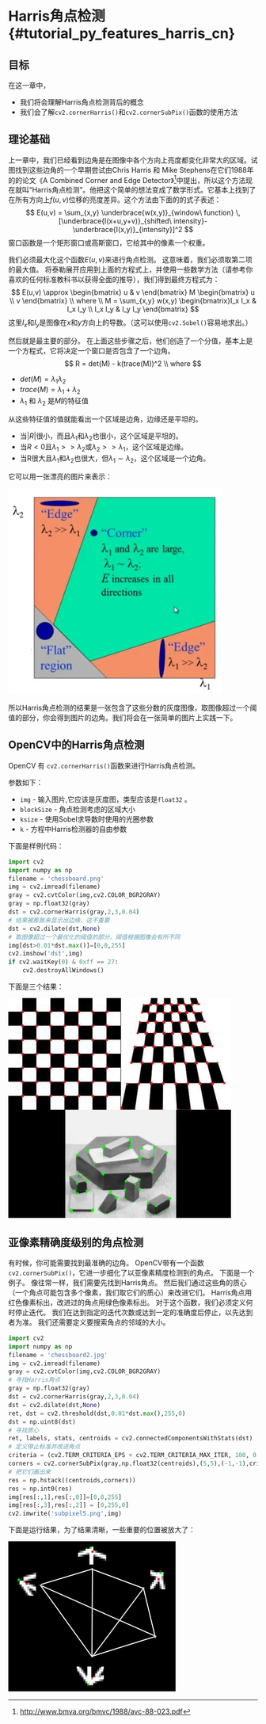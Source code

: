 # Harris角点检测{#tutorial_py_features_harris_cn}

## 目标

在这一章中，

- 我们将会理解Harris角点检测背后的概念
- 我们会了解`cv2.cornerHarris()`和`cv2.cornerSubPix()`函数的使用方法

## 理论基础

上一章中，我们已经看到边角是在图像中各个方向上亮度都变化非常大的区域。试图找到这些边角的一个早期尝试由Chris Harris 和 Mike Stephens在它们1988年的的论文《A Combined Corner and Edge Detector》[^1]中提出，所以这个方法现在就叫“Harris角点检测”。他把这个简单的想法变成了数学形式。它基本上找到了在所有方向上$f(u,v)$位移的亮度差异。这个方法由下面的的式子表述：
$$
E(u,v) = \sum_{x,y} \underbrace{w(x,y)}_{window\ function} \, [\underbrace{I(x+u,y+v)}_{shifted\ intensity}-\underbrace{I(x,y)}_{intensity}]^2
$$
窗口函数是一个矩形窗口或高斯窗口，它给其中的像素一个权重。

我们必须最大化这个函数$E(u,v)$来进行角点检测。 这意味着，我们必须取第二项的最大值。 将泰勒展开应用到上面的方程式上，并使用一些数学方法（请参考你喜欢的任何标准教科书以获得全面的推导），我们得到最终方程式为：
$$
E(u,v) \approx 
\begin{bmatrix} u & v \end{bmatrix} M \begin{bmatrix} u \\ v \end{bmatrix} \\
where  \\
M = \sum_{x,y} w(x,y) \begin{bmatrix}I_x I_x & I_x I_y \\ I_x I_y & I_y I_y \end{bmatrix}
$$
这里$I_x$和$I_y$是图像在$x$和$y$方向上的导数。（这可以使用`cv2.Sobel()`容易地求出。）

然后就是最主要的部分。 在上面这些步骤之后，他们创造了一个分值，基本上是一个方程式，它将决定一个窗口是否包含了一个边角。
$$
R = det(M) - k(trace(M))^2 \\
where
$$

- $det(M) = \lambda_1 \lambda_2$
- $trace(M) = \lambda_1 + \lambda_2$
- $\lambda_1$ 和 $\lambda_2$ 是$M$的特征值

从这些特征值的值就能看出一个区域是边角，边缘还是平坦的。

- 当$|R|$很小，而且$\lambda_1$和$\lambda_2$也很小，这个区域是平坦的。
- 当$R<0$且$\lambda_1 >> \lambda_2$或$\lambda_2 >> \lambda_1$，这个区域是边缘。
- 当R很大且$\lambda_1$和$\lambda_2$也很大，但$\lambda_1\sim\lambda_2$，这个区域是一个边角。

它可以用一张漂亮的图片来表示：

![image](images/harris_region.jpg)

所以Harris角点检测的结果是一张包含了这些分数的灰度图像，取图像超过一个阈值的部分，你会得到图片的边角。我们将会在一张简单的图片上实践一下。

## OpenCV中的Harris角点检测

OpenCV 有 `cv2.cornerHarris()`函数来进行Harris角点检测。

参数如下：

- `img` - 输入图片,它应该是灰度图，类型应该是`float32` 。
- `blockSize` - 角点检测考虑的区域大小
- `ksize` - 使用Sobel求导数时使用的光圈参数
- `k` - 方程中Harris检测器的自由参数

下面是样例代码：

```python
import cv2
import numpy as np
filename = 'chessboard.png'
img = cv2.imread(filename)
gray = cv2.cvtColor(img,cv2.COLOR_BGR2GRAY)
gray = np.float32(gray)
dst = cv2.cornerHarris(gray,2,3,0.04)
# 结果被膨胀来显示出边缘，这不重要
dst = cv2.dilate(dst,None)
# 取图像超过一个最优化的阈值的部分，阈值根据图像会有所不同
img[dst>0.01*dst.max()]=[0,0,255]
cv2.imshow('dst',img)
if cv2.waitKey(0) & 0xff == 27:
    cv2.destroyAllWindows()
```

下面是三个结果：

![image](images/harris_result.jpg)

## 亚像素精确度级别的角点检测

有时候，你可能需要找到最准确的边角。 OpenCV带有一个函数	`cv2.cornerSubPix()`，它进一步细化了以亚像素精度检测到的角点。 下面是一个例子。 像往常一样，我们需要先找到Harris角点。 然后我们通过这些角的质心（一个角点可能包含多个像素，我们取它们的质心）来改进它们。 Harris角点用红色像素标出，改进过的角点用绿色像素标出。 对于这个函数，我们必须定义何时停止迭代。 我们在达到指定的迭代次数或达到一定的准确度后停止，以先达到者为准。 我们还需要定义要搜索角点的邻域的大小。

```python
import cv2
import numpy as np
filename = 'chessboard2.jpg'
img = cv2.imread(filename)
gray = cv2.cvtColor(img,cv2.COLOR_BGR2GRAY)
# 寻找Harris角点
gray = np.float32(gray)
dst = cv2.cornerHarris(gray,2,3,0.04)
dst = cv2.dilate(dst,None)
ret, dst = cv2.threshold(dst,0.01*dst.max(),255,0)
dst = np.uint8(dst)
# 寻找质心
ret, labels, stats, centroids = cv2.connectedComponentsWithStats(dst)
# 定义停止标准并改进角点
criteria = (cv2.TERM_CRITERIA_EPS + cv2.TERM_CRITERIA_MAX_ITER, 100, 0.001)
corners = cv2.cornerSubPix(gray,np.float32(centroids),(5,5),(-1,-1),criteria)
# 把它们画出来
res = np.hstack((centroids,corners))
res = np.int0(res)
img[res[:,1],res[:,0]]=[0,0,255]
img[res[:,3],res[:,2]] = [0,255,0]
cv2.imwrite('subpixel5.png',img)
```

下面是运行结果，为了结果清晰，一些重要的位置被放大了：

![image](images/subpixel3.png)

[^1]: http://www.bmva.org/bmvc/1988/avc-88-023.pdf 


